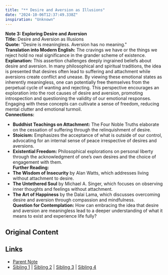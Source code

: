 ```yaml
---
title: "** Desire and Aversion as Illusions"
date: "2024-10-06T12:37:49.338Z"
inspiration: "Unknown"
---
```


  
**Note 3: Exploring Desire and Aversion**  
**Title:** Desire and Aversion as Illusions  
**Quote:** "Desire is meaningless. Aversion has no meaning."  
**Translation into Modern English:** The cravings we have or the things we reject hold no real significance in the grander scheme of existence.  
**Explanation:** This assertion challenges deeply ingrained beliefs about desire and aversion. In many philosophical and spiritual traditions, the idea is presented that desires often lead to suffering and attachment while aversions create conflict and unease. By viewing these emotional states as inherently meaningless, one can potentially free themselves from the perpetual cycle of wanting and rejecting. This perspective encourages an exploration into the root causes of desire and aversion, promoting introspection and questioning the validity of our emotional responses. Engaging with these concepts can cultivate a sense of freedom, reducing mental clutter and emotional turmoil.  
**Connections:**  
- **Buddhist Teachings on Attachment:** The Four Noble Truths elaborate on the cessation of suffering through the relinquishment of desire.  
- **Stoicism:** Emphasizes the acceptance of what is outside of our control, advocating for an internal sense of peace irrespective of desires and aversions.  
- **Existential Freedom:** Philosophical explorations on personal liberty through the acknowledgment of one’s own desires and the choice of engagement with them.  
**Further Reading:**  
- **The Wisdom of Insecurity** by Alan Watts, which addresses living without attachment to desire.  
- **The Untethered Soul** by Michael A. Singer, which focuses on observing inner thoughts and feelings without attachment.  
- **The Art of Happiness** by the Dalai Lama, which discusses overcoming desire and aversion through compassion and mindfulness.  
**Question for Contemplation:** How can embracing the idea that desire and aversion are meaningless lead to a deeper understanding of what it means to exist and experience life fully?  


## Original Content



## Links

- [Parent Note](/parent-note.md)
- [Sibling 1](/zettel1.md) | [Sibling 2](/zettel2.md) | [Sibling 3](/zettel3.md) | [Sibling 4](/zettel4.md)
